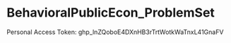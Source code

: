 # BehavioralPublicEcon_ProblemSet


Personal Access Token: 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
